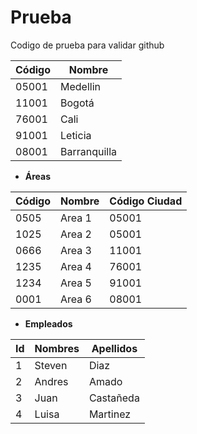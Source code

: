 # Prueba

Codigo de prueba para validar github

|Código|Nombre|
|------|------|
|05001|Medellin|
|11001|Bogotá|
|76001|Cali|
|91001|Leticia|
|08001|Barranquilla|


* **Áreas**

|Código|Nombre|Código Ciudad|
|---|---|---|
|0505|Area 1|05001|
|1025|Area 2|05001|
|0666|Area 3|11001|
|1235|Area 4|76001|
|1234|Area 5|91001|
|0001|Area 6|08001|


* **Empleados**

|Id|Nombres|Apellidos|
|---|---|---|
|1|Steven|Diaz|
|2|Andres|Amado|
|3|Juan|Castañeda|
|4|Luisa|Martinez|
